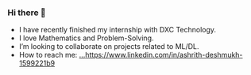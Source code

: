   ### Hi there 👋

- I have recently finished my internship with DXC Technology.
- I love Mathematics and Problem-Solving.
- I’m looking to collaborate on projects related to ML/DL.
- How to reach me: [...](https://www.linkedin.com/in/ashrith-deshmukh-1599221b9)https://www.linkedin.com/in/ashrith-deshmukh-1599221b9

